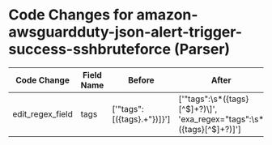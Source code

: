 # Code Changes for amazon-awsguardduty-json-alert-trigger-success-sshbruteforce (Parser)

| Code Change | Field Name | Before | After |
|-------------|------------|--------|-------|
| edit_regex_field | tags | ['"tags":\[({tags}.+"\})\]\}'] | ['"tags":\s*({tags}[^$]+?)\]', 'exa_regex="tags":\s*({tags}[^$]+?)\]'] |